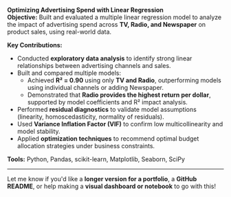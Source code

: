 **Optimizing Advertising Spend with Linear Regression**  
**Objective:** Built and evaluated a multiple linear regression model to analyze the impact of advertising spend across **TV, Radio, and Newspaper** on product sales, using real-world data.

**Key Contributions:**
- Conducted **exploratory data analysis** to identify strong linear relationships between advertising channels and sales.
- Built and compared multiple models:
  - Achieved **R² = 0.90** using only **TV and Radio**, outperforming models using individual channels or adding Newspaper.
  - Demonstrated that **Radio provides the highest return per dollar**, supported by model coefficients and R² impact analysis.
- Performed **residual diagnostics** to validate model assumptions (linearity, homoscedasticity, normality of residuals).
- Used **Variance Inflation Factor (VIF)** to confirm low multicollinearity and model stability.
- Applied **optimization techniques** to recommend optimal budget allocation strategies under business constraints.

**Tools:** Python, Pandas, scikit-learn, Matplotlib, Seaborn, SciPy  

---

Let me know if you'd like a **longer version for a portfolio**, a **GitHub README**, or help making a **visual dashboard or notebook** to go with this!
